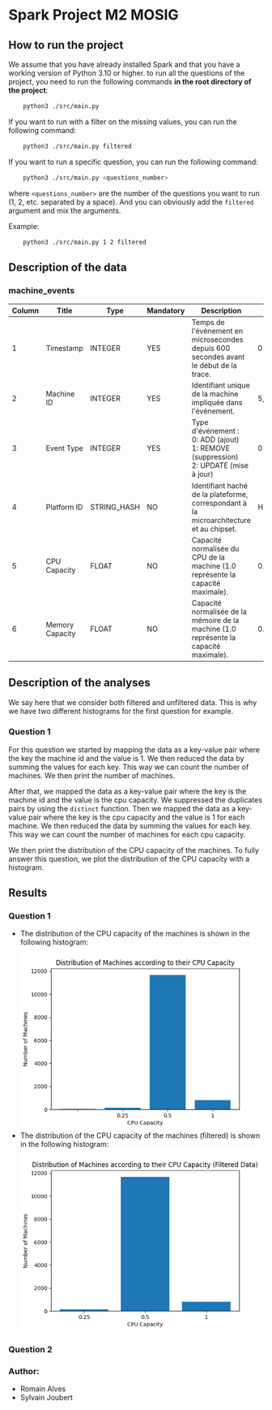 
# Spark Project M2 MOSIG

## How to run the project
We assume that you have already installed Spark and that you have a working version of Python 3.10 or higher.
to run all the questions of the project, you need to run the following commands **in the root directory of the project**:
```bash
    python3 ./src/main.py
```
If you want to run with a filter on the missing values, you can run the following command:
```bash
    python3 ./src/main.py filtered
```
If you want to run a specific question, you can run the following command:
```bash
    python3 ./src/main.py <questions_number>
```
where `<questions_number>` are the number of the questions you want to run (1, 2, etc. separated by a space).
And you can obviously add the `filtered` argument and mix the arguments.

Example:
```bash
    python3 ./src/main.py 1 2 filtered
```

## Description of the data

### machine_events

| Column | Title           | Type        | Mandatory | Description                                                                                   | Example                                      |
|--------|-----------------|-------------|-----------|-----------------------------------------------------------------------------------------------|----------------------------------------------|
| 1      | Timestamp       | INTEGER     | YES       | Temps de l'événement en microsecondes depuis 600 secondes avant le début de la trace.         | 0                                            |
| 2      | Machine ID      | INTEGER     | YES       | Identifiant unique de la machine impliquée dans l'événement.                                  | 5, 6, etc.                                   |
| 3      | Event Type      | INTEGER     | YES       | Type d'événement : <br>0: ADD (ajout) <br>1: REMOVE (suppression) <br>2: UPDATE (mise à jour) | 0 (ADD)                                      |
| 4      | Platform ID     | STRING_HASH | NO        | Identifiant haché de la plateforme, correspondant à la microarchitecture et au chipset.       | HofLGzk1Or/8Ildj2+Lqv0UGGvY82NLoni8+J/Yy0RU= |
| 5      | CPU Capacity    | FLOAT       | NO        | Capacité normalisée du CPU de la machine (1.0 représente la capacité maximale).               | 0.5 (50% de la capacité maximale)            |
| 6      | Memory Capacity | FLOAT       | NO        | Capacité normalisée de la mémoire de la machine (1.0 représente la capacité maximale).        | 0.2493 (environ 25% de la capacité maximale) |

## Description of the analyses

We say here that we consider both filtered and unfiltered data. This is why we have two different histograms for the first question for example.

### Question 1
For this question we started by mapping the data as a key-value pair where the key the machine id and the value is 1.
We then reduced the data by summing the values for each key. This way we can count the number of machines.
We then print the number of machines.

After that, we mapped the data as a key-value pair where the key is the machine id and the value is the cpu capacity.
We suppressed the duplicates pairs by using the `distinct` function.
Then we mapped the data as a key-value pair where the key is the cpu capacity and the value is 1 for each machine.
We then reduced the data by summing the values for each key. This way we can count the number of machines for each cpu capacity.

We then print the distribution of the CPU capacity of the machines.
To fully answer this question, we plot the distribution of the CPU capacity with a histogram.

## Results

### Question 1
- The distribution of the CPU capacity of the machines is shown in the following histogram:
![CPU Capacity Histogram](./img/question1.png)
- The distribution of the CPU capacity of the machines (filtered) is shown in the following histogram:
![CPU Capacity Histogram (filtered)](./img/question1f.png)

### Question 2

### Author:
- Romain Alves
- Sylvain Joubert
